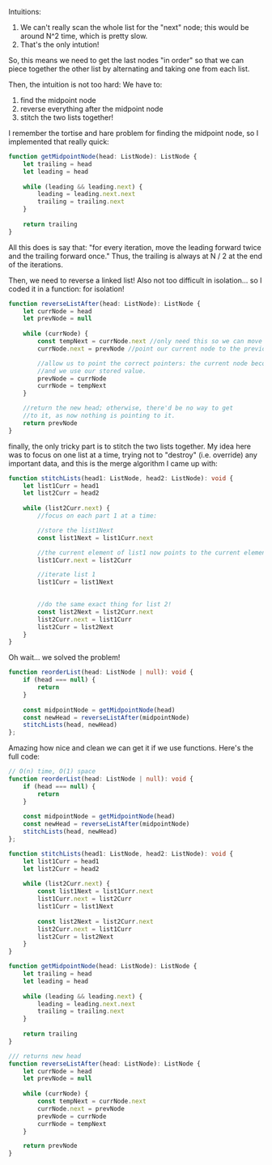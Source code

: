 Intuitions: 

1. We can't really scan the whole list for the "next" node; this would be around N^2 time, which is pretty slow.
2. That's the only intution! 

So, this means we need to get the last nodes "in order" so that we can piece together the other list by alternating and taking one from each list. 

Then, the intuition is not too hard: We have to:

1. find the midpoint node
2. reverse everything after the midpoint node
3. stitch the two lists together!

I remember the tortise and hare problem for finding the midpoint node, so I implemented that really quick:

```typescript
function getMidpointNode(head: ListNode): ListNode {
    let trailing = head
    let leading = head
    
    while (leading && leading.next) {
        leading = leading.next.next
        trailing = trailing.next
    }
    
    return trailing
}
```

All this does is say that: "for every iteration, move the leading forward twice and the trailing forward once." Thus, the trailing is always at N / 2 at the end of the iterations.

Then, we need to reverse a linked list! Also not too difficult in isolation... so I coded it in a function: for isolation!

```typescript
function reverseListAfter(head: ListNode): ListNode {
    let currNode = head
    let prevNode = null
    
    while (currNode) {
        const tempNext = currNode.next //only need this so we can move on to the next iteration
        currNode.next = prevNode //point our current node to the previous node (i.e. the reversing)

        //allow us to point the correct pointers: the current node becomes the previous,
        //and we use our stored value.
        prevNode = currNode
        currNode = tempNext
    }

    //return the new head; otherwise, there'd be no way to get
    //to it, as now nothing is pointing to it.
    return prevNode
}
```

finally, the only tricky part is to stitch the two lists together. My idea here was to focus on one list at a time, trying not to "destroy" (i.e. override) any important data, and this is the merge algorithm I came up with:

```typescript
function stitchLists(head1: ListNode, head2: ListNode): void {
    let list1Curr = head1
    let list2Curr = head2
    
    while (list2Curr.next) {
        //focus on each part 1 at a time:

        //store the list1Next 
        const list1Next = list1Curr.next

        //the current element of list1 now points to the current element of list 2
        list1Curr.next = list2Curr

        //iterate list 1
        list1Curr = list1Next
        

        //do the same exact thing for list 2!
        const list2Next = list2Curr.next
        list2Curr.next = list1Curr
        list2Curr = list2Next
    }
}
```

Oh wait... we solved the problem!

```typescript
function reorderList(head: ListNode | null): void {
    if (head === null) {
        return
    }
    
    const midpointNode = getMidpointNode(head)
    const newHead = reverseListAfter(midpointNode)
    stitchLists(head, newHead)
};
```

Amazing how nice and clean we can get it if we use functions. Here's the full code:

```typescript
// O(n) time, O(1) space
function reorderList(head: ListNode | null): void {
    if (head === null) {
        return
    }
    
    const midpointNode = getMidpointNode(head)
    const newHead = reverseListAfter(midpointNode)
    stitchLists(head, newHead)
};

function stitchLists(head1: ListNode, head2: ListNode): void {
    let list1Curr = head1
    let list2Curr = head2
    
    while (list2Curr.next) {
        const list1Next = list1Curr.next
        list1Curr.next = list2Curr
        list1Curr = list1Next
        
        const list2Next = list2Curr.next
        list2Curr.next = list1Curr
        list2Curr = list2Next
    }
}

function getMidpointNode(head: ListNode): ListNode {
    let trailing = head
    let leading = head
    
    while (leading && leading.next) {
        leading = leading.next.next
        trailing = trailing.next
    }
    
    return trailing
}

/// returns new head
function reverseListAfter(head: ListNode): ListNode {
    let currNode = head
    let prevNode = null
    
    while (currNode) {
        const tempNext = currNode.next
        currNode.next = prevNode
        prevNode = currNode
        currNode = tempNext
    }

    return prevNode
}

```
